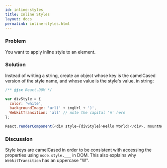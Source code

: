 ```yaml
---
id: inline-styles
title: Inline Styles
layout: docs
permalink: inline-styles.html
---
```


### Problem
You want to apply inline style to an element.

### Solution
Instead of writing a string, create an object whose key is the camelCased version of the style name, and whose value is the style's value, in string:

```js
/** @jsx React.DOM */

var divStyle = {
  color: 'white',
  backgroundImage: 'url(' + imgUrl + ')',
  WebkitTransition: 'all' // note the capital 'W' here
};

React.renderComponent(<div style={divStyle}>Hello World!</div>, mountNode);
```

### Discussion
Style keys are camelCased in order to be consistent with accessing the properties using `node.style.___` in DOM. This also explains why `WebkitTransition` has an uppercase "W".

